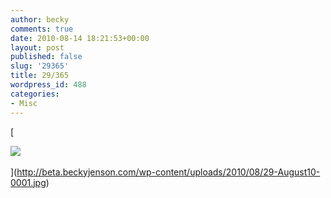 ```yaml
---
author: becky
comments: true
date: 2010-08-14 18:21:53+00:00
layout: post
published: false
slug: '29365'
title: 29/365
wordpress_id: 488
categories:
- Misc
---
```


[


![](http://beta.beckyjenson.com/wp-content/uploads/2010/08/29-August10-0001.jpg) 

](http://beta.beckyjenson.com/wp-content/uploads/2010/08/29-August10-0001.jpg)
